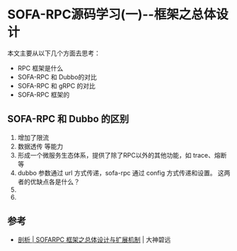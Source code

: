 # SOFA-RPC源码学习(一)--框架之总体设计
本文主要从以下几个方面去思考：

- RPC 框架是什么
- SOFA-RPC 和 Dubbo的对比
- SOFA-RPC 和 gRPC 的对比
- SOFA-RPC 框架的


## SOFA-RPC 和 Dubbo 的区别
1. 增加了限流
2. 数据透传 等能力
3. 形成一个微服务生态体系，提供了除了RPC以外的其他功能，如 trace、熔断等
4. dubbo 参数通过 url 方式传递，sofa-rpc 通过 config 方式传递和设置。 这两者的优缺点各是什么？
5. 
6. 

## 参考
- [剖析 | SOFARPC 框架之总体设计与扩展机制](https://mp.weixin.qq.com/s/ZKUmmFT0NWEAvba2MJiJfA) | 大神碧远

